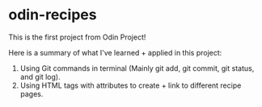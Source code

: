 # odin-recipes

This is the first project from Odin Project!

Here is a summary of what I've learned + applied in this project: 

1. Using Git commands in terminal (Mainly git add, git commit, git status, and git log).
2. Using  HTML tags with attributes to create + link to different recipe pages.